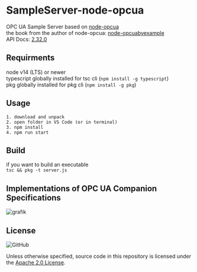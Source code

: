 # SampleServer-node-opcua

OPC UA Sample Server based on [node-opcua](https://github.com/node-opcua/node-opcua)  
the book from the author of node-opcua: [node-opcuabyexample](https://leanpub.com/node-opcuabyexample)  
API Docs: [2.32.0](https://node-opcua.github.io/api_doc/2.32.0/index.html)  
  
## Requirments  
node v14 (LTS) or newer  
typescript globally installed for tsc cli (`npm install -g typescript`)  
pkg globally installed for pkg cli (`npm install -g pkg`)  
  
## Usage   
`1. download and unpack`  
`2. open folder in VS Code (or in terminal)`  
`3. npm install`  
`4. npm run start`
  
## Build 
if you want to build an executable  
`tsc && pkg -t server.js`
  
## Implementations of OPC UA Companion Specifications
  
![grafik](https://user-images.githubusercontent.com/56362817/131531865-bb006b44-cdea-4582-9ffd-dcba816caee7.png)
  
## License

![GitHub](https://img.shields.io/github/license/AndreasHeine/SampleServer-node-opcua)

Unless otherwise specified, source code in this repository is licensed under the [Apache 2.0 License](LICENSE).